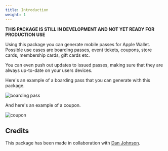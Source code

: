 ```yaml
---
title: Introduction
weight: 1
---
```


**THIS PACKAGE IS STILL IN DEVELOPMENT AND NOT YET READY FOR PRODUCTION USE**

Using this package you can generate mobile passes for Apple Wallet. Possible use cases are boarding passes, event tickets, coupons, store cards, membership cards, gift cards etc. 

You can even push out updates to issued passes, making sure that they are always up-to-date on your users devices.

Here's an example of a boarding pass that you can generate with this package.

![boarding pass](/docs/laravel-mobile-pass/v1/images/boarding.jpg)

And here's an example of a coupon.

![coupon](/docs/laravel-mobile-pass/v1/images/coupon.jpg)

## Credits

This package has been made in collaboration with [Dan Johnson](DanJohnson.xyz).

